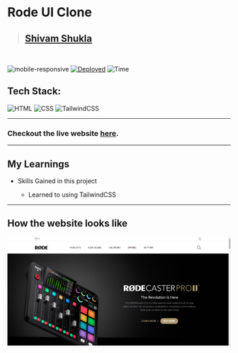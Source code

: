 # Rode UI Clone

> ## [Shivam Shukla](https://ishivamshukla.in)

<br/>

![mobile-responsive](https://img.shields.io/badge/Mobile%20Responsive-Yes-green)
[![Deployed](https://img.shields.io/badge/Deployed-Yes-green)](#)
![Time](https://img.shields.io/badge/Time%20Taken-6hrs-green)

## Tech Stack:

![HTML](https://img.shields.io/badge/html-3670A0?style=for-the-badge&logo=html5&logoColor=white)
![CSS](https://img.shields.io/badge/CSS-%234ea94b.svg?style=for-the-badge&logo=css3&logoColor=white)
![TailwindCSS](https://img.shields.io/badge/tailwindcss-%2338B2AC.svg?style=for-the-badge&logo=tailwind-css&logoColor=white)

---

### Checkout the live website [here](#).

---

## My Learnings

-   Skills Gained in this project

    -   Learned to using TailwindCSS

---

## How the website looks like

![Desktop](Rode.png)